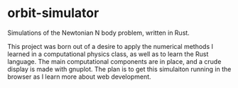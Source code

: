 # orbit-simulator
Simulations of the Newtonian N body problem, written in Rust.

This project was born out of a desire to apply the numerical methods I learned in a computational physics class, as well as to learn the Rust language.
The main computational components are in place, and a crude display is made with gnuplot. The plan is to get this simulaiton running in the browser as
I learn more about web development.
